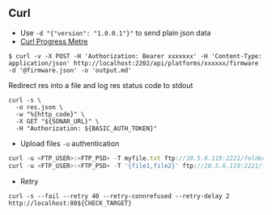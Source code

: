 ## Curl

- Use `-d "{"version": "1.0.0.1"}"` to send plain json data
- [Curl Progress Metre](https://ec.haxx.se/cmdline-progressmeter.html)

```shell
$ curl -v -X POST -H 'Authorization: Bearer xxxxxxx' -H 'Content-Type: application/json' http://localhost:2202/api/platforms/xxxxxx/firmware -d '@firmware.json' -o 'output.md'
```

Redirect res into a file and log res status code to stdout
```shell
curl -s \
  -o res.json \
  -w "%{http_code}" \
  -X GET "${SONAR_URL}" \
  -H "Authorization: ${BASIC_AUTH_TOKEN}"
```

- Upload files
`-u` authentication
``` javascript
curl -u <FTP_USER>:<FTP_PSD> -T myfile.txt ftp://10.5.6.119:2221/folder
curl -u <FTP_USER>:<FTP_PSD> -T '{file1,file2}' ftp://10.5.6.119:2221/folder
```

- Retry

```shell
curl -s --fail --retry 40 --retry-connrefused --retry-delay 2 http://localhost:80${CHECK_TARGET}
```
